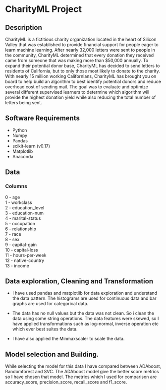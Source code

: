 # CharityML Project

## Description

CharityML is a fictitious charity organization located in the heart of Silicon Valley that was established to provide financial support for people eager to learn machine learning. After nearly 32,000 letters were sent to people in the community, CharityML determined that every donation they received came from someone that was making more than $50,000 annually. To expand their potential donor base, CharityML has decided to send letters to residents of California, but to only those most likely to donate to the charity. With nearly 15 million working Californians, CharityML has brought you on board to help build an algorithm to best identify potential donors and reduce overhead cost of sending mail. The goal was to evaluate and optimize several different supervised learners to determine which algorithm will provide the highest donation yield while also reducing the total number of letters being sent.


## Software Requirements

* Python
* Numpy
* Pandas
* scikit-learn (v0.17)
* Matplotlib
* Anaconda

## Data

### Columns          

 0  - age               
 1  - workclass          
 2  - education_level    
 3  - education-num      
 4  - marital-status     
 5  - occupation          
 6  - relationship        
 7  - race                
 8  - sex                
 9  - capital-gain       
 10 - capital-loss       
 11 - hours-per-week     
 12 - native-country      
 13 - income 
  
## Data exploration, Cleaning and Transformation

* I have used pandas and matplotlib for data exploration and understand the data pattern. The histograms are used for continuous data and bar graphs are used for categorical data. 

* The data has no null values but the data was not clean. So i clean the data using some string operations. The data features were skewed, so I have applied transformations such as log-normal, inverse operation etc which ever best suites the data.

* I have also applied the Minmaxscaler to scale the data.

## Model selection and Building.

While selecting the model for this data I have compared between ADAboost, Randomforest and SVC. The ADAboost model give the better score metrics so I have chosen that model.
The metrics which I used for comparison are accuracy_score, precision_score, recall_score and f1_score.
 
 
 
